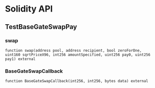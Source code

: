 # Solidity API

## TestBaseGateSwapPay

### swap

```solidity
function swap(address pool, address recipient, bool zeroForOne, uint160 sqrtPriceX96, int256 amountSpecified, uint256 pay0, uint256 pay1) external
```

### BaseGateSwapCallback

```solidity
function BaseGateSwapCallback(int256, int256, bytes data) external
```
